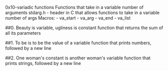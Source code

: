 0x10-variadic functions
Functions that take in a variable number of arguments
stdarg.h - header in C that allows functions to take in a variable number of args
Macros:
	- va_start
	- va_arg
	- va_end
	- va_list

##0. Beauty is variable, ugliness is constant
function that returns the sum of all its parameters

##1. To be is to be the value of a variable
function that prints numbers, followed by a new line

##2. One woman's constant is another woman's variable
function that prints strings, followed by a new line

